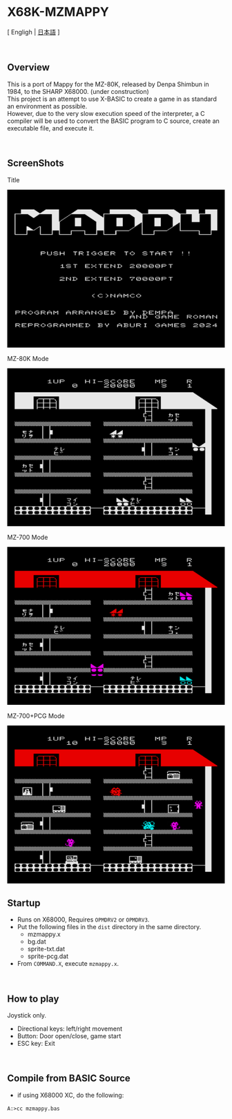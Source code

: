 # X68K-MZMAPPY

[ Engligh | [日本語](README_ja.md) ]

<br>

## Overview

This is a port of Mappy for the MZ-80K, released by Denpa Shimbun in 1984, to the SHARP X68000.  (under construction)  
This project is an attempt to use X-BASIC to create a game in as standard an environment as possible.  
However, due to the very slow execution speed of the interpreter, a C compiler will be used to convert the BASIC program to C source, create an executable file, and execute it.  

<br>

## ScreenShots

Title  

<img src="Images/screen_1.png">

<br>

MZ-80K Mode  

<img src="Images/screen_2.png">

<br>

MZ-700 Mode  

<img src="Images/screen_3.png">

<br>

MZ-700+PCG Mode  

<img src="Images/screen_4.png">

<br>

## Startup

- Runs on X68000, Requires `OPMDRV2` or `OPMDRV3`.
- Put the following files in the `dist` directory in the same directory.
    - mzmappy.x
    - bg.dat
    - sprite-txt.dat
    - sprite-pcg.dat
- From `COMMAND.X`, execute `mzmappy.x`.

<br>

## How to play

Joystick only.

- Directional keys: left/right movement
- Button: Door open/close, game start
- ESC key: Exit

<br>

## Compile from BASIC Source

- if using X68000 XC, do the following:

```
A:>cc mzmappy.bas
```
